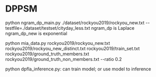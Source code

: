 # DPPSM
python ngram_dp_main.py ./dataset/rockyou2019/rockyou_new.txt --testfile=./dataset/testset/cityday_less.txt
ngram_dp is Laplace
ngram_dp_new is exponential

python mia_data.py rockyou2019/rockyou_new.txt rockyou2019/rockyou_new_distinct.txt rockyou2019/train_set.txt rockyou2019/ground_truth_members.txt rockyou2019/ground_truth_non_members.txt --ratio 0.2

python dpfla_inference.py: can train model; or use model to inference
